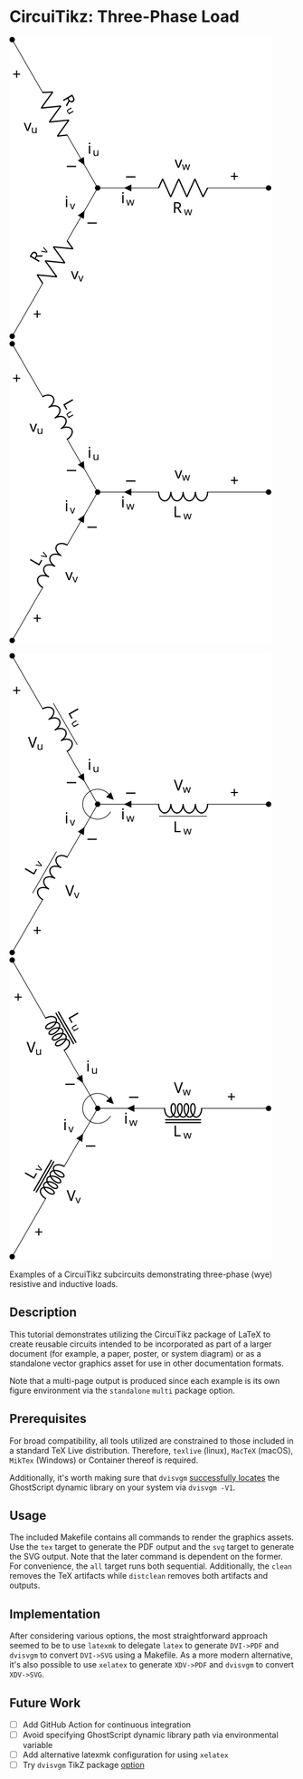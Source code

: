 # CircuiTikz: Three-Phase Load

![image info](example-1.svg "SVG output of wye resistive load")
![image info](example-2.svg "SVG output of wye inductive load")

![image info](example-3.svg "SVG output of wye motor")
![image info](example-4.svg "SVG output of wye motor with cute inductors")

Examples of a CircuiTikz subcircuits demonstrating three-phase (wye) resistive
and inductive loads.

## Description

This tutorial demonstrates utilizing the CircuiTikz package of LaTeX to create
reusable circuits intended to be incorporated as part of a larger document 
(for example, a paper, poster, or system diagram) or as a standalone vector
graphics asset for use in other documentation formats.

Note that a multi-page output is produced since each example is its own figure
environment via the `standalone` `multi` package option.

## Prerequisites

For broad compatibility, all tools utilized are constrained to those included
in a standard TeX Live distribution. Therefore, `texlive` (linux), `MacTeX` (macOS), `MikTex` (Windows) or Container thereof is required.

Additionally, it's worth making sure that `dvisvgm` [successfully locates](
https://dvisvgm.de/FAQ/) the GhostScript dynamic library on your system via
`dvisvgm -V1`.

## Usage

The included Makefile contains all commands to render the graphics assets.
Use the `tex` target to generate the PDF output and the `svg` target to
generate the SVG output. Note that the later command is dependent on the
former. For convenience, the `all` target runs both sequential. Additionally,
the `clean` removes the TeX artifacts while `distclean` removes both artifacts
and outputs.

## Implementation

After considering various options, the most straightforward approach seemed
to be to use `latexmk` to delegate `latex` to generate `DVI->PDF` and `dvisvgm`
to convert `DVI->SVG` using a Makefile. As a more modern alternative, it's
also possible to use `xelatex` to generate `XDV->PDF` and `dvisvgm` to convert
`XDV->SVG`.

## Future Work

- [ ] Add GitHub Action for continuous integration
- [ ] Avoid specifying GhostScript dynamic library path via environmental variable
- [ ] Add alternative latexmk configuration for using `xelatex`
- [ ] Try `dvisvgm` TikZ package [option](https://tikz.dev/drivers#sec-10.2.4)
